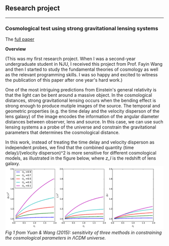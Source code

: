 ## Research project
<hr>

### Cosmological test using strong gravitational lensing systems

The [full paper](https://academic.oup.com/mnras/article/452/3/2423/1080095)

**Overview**

(This was my first research project. When I was a second-year undergraduate student in NJU, I received this project from Prof. Fayin Wang and then I started to study the fundamental theories of cosmology as well as the relevant programming skills. I was so happy and excited to witness the publication of this paper after one year's hard work.)

One of the most intriguing predictions from Einstein's general relativity is that the light can be bent around a massive object. In the cosmological distances, strong gravitational lensing occurs when the bending effect is strong enough to produce mutiple images of the source. The temporal and geometric properties (e.g. the time delay and the velocity disperson of the lens galaxy) of the image encodes the information of the angular diameter distances between observer, lens and source. In this case, we can use such lensing systems a a probe of the universe and constrain the gravitational parameters that determines the cosmological distance.

In this work, instead of treating the time delay and velocity disperson as independent probes, we find that the combined quantity 
(time delay)/(velocity disperson)^2 is more sensitive for different cosmological models, as illustrated in the figure below, where *z_l* is the redshift of lens galaxy.
![Alt text](figs/cosmological_test1.png?raw=true "Title")
*Fig 1 from Yuan & Wang (2015): sensitivity of three methods in constraining the cosmological parameters in &Lambda;CDM universe.*


